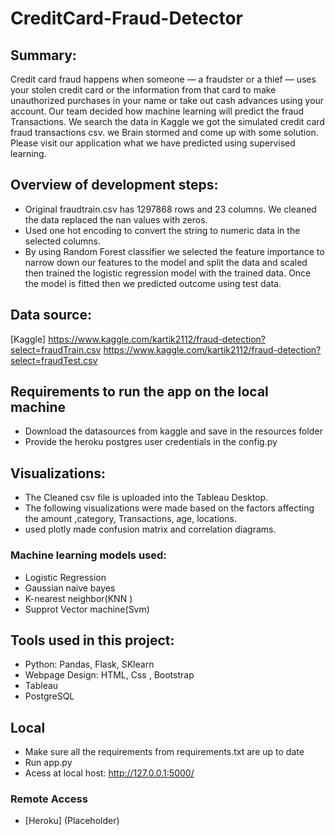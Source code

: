 # CreditCard-Fraud-Detector
## Summary:
Credit card fraud happens when someone — a fraudster or a thief — uses your stolen credit card or the information from that card to make unauthorized purchases in your name or take out cash advances using your account.
 Our team decided how machine learning will predict the fraud Transactions. We search the data in Kaggle we got the simulated credit card fraud transactions csv. we Brain stormed and come up with some solution. Please visit our application what we have predicted using supervised learning.

## Overview of development steps:
* Original fraudtrain.csv has 1297868 rows and 23 columns. We cleaned the data replaced the nan values with zeros.
* Used one hot encoding to convert the string to numeric data in the selected columns.
* By using Random Forest classifier we selected the feature importance to narrow down our features to the model and split the data and    scaled then trained the logistic regression model with the trained data. Once the model is fitted then we predicted outcome using test data.

## Data source:
[Kaggle] https://www.kaggle.com/kartik2112/fraud-detection?select=fraudTrain.csv
         https://www.kaggle.com/kartik2112/fraud-detection?select=fraudTest.csv


## Requirements to run the app on the local machine
* Download the datasources from kaggle and save in the resources folder
* Provide the heroku postgres user credentials in the config.py

## Visualizations:
* The Cleaned csv file is uploaded into the Tableau Desktop.
* The following visualizations were made based on the factors affecting the amount ,category, Transactions, age, locations.
* used plotly made confusion matrix and correlation diagrams.

### Machine learning models used:
* Logistic Regression
* Gaussian  naive bayes
* K-nearest neighbor(KNN )
* Supprot Vector machine(Svm)

## Tools used in this project:
* Python: Pandas, Flask, SKlearn
* Webpage Design: HTML, Css , Bootstrap
* Tableau
* PostgreSQL 

## Local
* Make sure all the requirements from requirements.txt are up to date
* Run app.py
* Acess at local host: http://127.0.0.1:5000/

### Remote Access
* [Heroku] (Placeholder)



        


